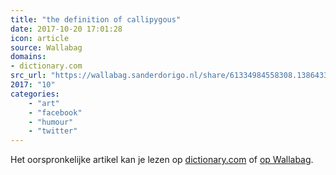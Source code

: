 ```yaml
---
title: "the definition of callipygous"
date: 2017-10-20 17:01:28
icon: article
source: Wallabag
domains:
- dictionary.com
src_url: "https://wallabag.sanderdorigo.nl/share/61334984558308.13864331"
2017: "10"
categories:
    - "art"
    - "facebook"
    - "humour"
    - "twitter"
---
```

Het oorspronkelijke artikel kan je lezen op [dictionary.com](http://www.dictionary.com/browse/callipygous) of [op Wallabag](https://wallabag.sanderdorigo.nl/share/61334984558308.13864331). 
